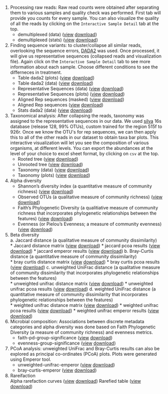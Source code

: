 1. Processing raw reads: Raw read counts were obtained after separating them to various samples and quality check was performed. First tab will provide you counts for every sample. You can also visualize the quality of all the reads by clicking on the `Interactive Sample Detail`  tab at the top.			
	- demultiplexed (data)	([view](https://view.qiime2.org/peek/?src=https%3A//dl.dropbox.com/s/uk7hm5my8p1izus/combined-demux.qza%3Fdl%3D1) [download](https://www.dropbox.com/s/uk7hm5my8p1izus/combined-demux.qza?dl=0))
	- demultiplexed (stats)	([view](https://view.qiime2.org/peek/?src=https%3A//dl.dropbox.com/s/3anuigjt3vlk27q/combined-demux.qzv%3Fdl%3D1) [download](https://www.dropbox.com/s/3anuigjt3vlk27q/combined-demux.qzv?dl=0))
2. Finding sequence variants: to cluster/collapse all similar reads, overlooking the sequence errors, [DADA2](https://www.nature.com/articles/nmeth.3869) was used. Once processed, it will give us representative sequences (collapsed reads and visualization file). Again click on the `Interactive Sample Detail`  tab to see more information about each sample. Choose different conditions to see the differneces in treatment.			
	- Table dada2 (plots)	([view](https://view.qiime2.org/peek/?src=https%3A//dl.dropbox.com/s/9w5y8a4hvxymes7/table-dada2.qzv%3Fdl%3D1) [download](https://www.dropbox.com/s/9w5y8a4hvxymes7/table-dada2.qzv?dl=0))
	- Table dada2 (data)	([view](https://view.qiime2.org/peek/?src=https%3A//dl.dropbox.com/s/4xr41so25jm3gg2/table-dada2.qza%3Fdl%3D1) [download](https://www.dropbox.com/s/4xr41so25jm3gg2/table-dada2.qza?dl=0))
	- Representative Sequences (data)	([view](https://view.qiime2.org/peek/?src=https%3A//dl.dropbox.com/s/fybw6b4pwatmwlo/rep-seqs-dada2.qza%3Fdl%3D1) [download](https://www.dropbox.com/s/fybw6b4pwatmwlo/rep-seqs-dada2.qza?dl=0))
	- Representative Sequences (plots)	([view](https://view.qiime2.org/peek/?src=https%3A//dl.dropbox.com/s/chud97gpsnhlo6d/rep-seqs-dada2.qzv%3Fdl%3D1) [download](https://www.dropbox.com/s/chud97gpsnhlo6d/rep-seqs-dada2.qzv?dl=0))
	- Aligned Rep sequences (masked)	([view](https://view.qiime2.org/peek/?src=https%3A//dl.dropbox.com/s/33umiifottm9fgf/masked-aligned-rep-seqs.qza%3Fdl%3D1) [download](https://www.dropbox.com/s/33umiifottm9fgf/masked-aligned-rep-seqs.qza?dl=0))
	- Aligned Rep sequences	([view](https://view.qiime2.org/peek/?src=https%3A//dl.dropbox.com/s/k7ev0h5313nx7z5/aligned-rep-seqs.qza%3Fdl%3D1) [download](https://www.dropbox.com/s/k7ev0h5313nx7z5/aligned-rep-seqs.qza?dl=0))
	- Stats dada2 (data)	([view](https://view.qiime2.org/peek/?src=https%3A//dl.dropbox.com/s/z3qsdmmwcisu71t/stats-dada2.qza%3Fdl%3D1) [download](https://www.dropbox.com/s/z3qsdmmwcisu71t/stats-dada2.qza?dl=0))
3. Taxonomical analysis: After collapsing the reads, taxonomy was assigned to the representative sequences in our data. We used [silva](https://www.arb-silva.de/) 16s database (release 128, 99% OTUs), custom trained for the region 515f to 926r.  Once we know the OTU's for rep sequences, we can then apply this to all of the other reads in our dataset to obtain taxa bar plots. This interactive visualization will let you see the composition of various organisms, at different levels. You can export the abundances at the level of your choice to excel sheet format, by clicking on `csv` at the top.			
	- Rooted tree	([view](https://view.qiime2.org/peek/?src=https%3A//dl.dropbox.com/s/g8a4gk364rk7bk9/rooted-tree.qza%3Fdl%3D1) [download](https://www.dropbox.com/s/g8a4gk364rk7bk9/rooted-tree.qza?dl=0))
	- Unrooted tree	([view](https://view.qiime2.org/peek/?src=https%3A//dl.dropbox.com/s/5t82n9pijyuogjv/unrooted-tree.qza%3Fdl%3D1) [download](https://www.dropbox.com/s/5t82n9pijyuogjv/unrooted-tree.qza?dl=0))
	- Taxonomy (data)	([view](https://view.qiime2.org/peek/?src=https%3A//dl.dropbox.com/s/v5ee8xha6hu5x3f/taxonomy.qza%3Fdl%3D1) [download](https://www.dropbox.com/s/v5ee8xha6hu5x3f/taxonomy.qza?dl=0))
	- Taxonomy (plots)	([view](https://view.qiime2.org/peek/?src=https%3A//dl.dropbox.com/s/f0z8ny6lu9gpxvl/taxa-bar-plots.qzv%3Fdl%3D1) [download](https://www.dropbox.com/s/f0z8ny6lu9gpxvl/taxa-bar-plots.qzv?dl=0))
4. Alpha diversity			
	- Shannon’s diversity index (a quantitative measure of community richness)	([view](https://view.qiime2.org/peek/?src=https%3A//dl.dropbox.com/s/yva7j459ut2j0kn/shannon_vector.qza%3Fdl%3D1) [download](https://www.dropbox.com/s/yva7j459ut2j0kn/shannon_vector.qza?dl=0))
	- Observed OTUs (a qualitative measure of community richness)	([view](https://view.qiime2.org/peek/?src=https%3A//dl.dropbox.com/s/ks1q61d32mygc58/observed_otus_vector.qza%3Fdl%3D1) [download](https://www.dropbox.com/s/ks1q61d32mygc58/observed_otus_vector.qza?dl=0))
	- Faith’s Phylogenetic Diversity (a qualitiative measure of community richness that incorporates phylogenetic relationships between the features)	([view](https://view.qiime2.org/peek/?src=https%3A//dl.dropbox.com/s/dygvwfl7r698s69/faith_pd_vector.qza%3Fdl%3D1) [download](https://www.dropbox.com/s/dygvwfl7r698s69/faith_pd_vector.qza?dl=0))
	- Evenness (or Pielou’s Evenness; a measure of community evenness)	([view](https://view.qiime2.org/peek/?src=https%3A//dl.dropbox.com/s/n0r4cchwkap8g3p/evenness_vector.qza%3Fdl%3D1) [download](https://www.dropbox.com/s/n0r4cchwkap8g3p/evenness_vector.qza?dl=0))
5. Beta diversity			
	a. Jaccard distance (a qualitative measure of community dissimilarity) 		
		 * Jaccard distance matrix	([view](https://view.qiime2.org/peek/?src=https%3A//dl.dropbox.com/s/yiit3ftsjzm3rzt/jaccard_distance_matrix.qza%3Fdl%3D1) [download](https://www.dropbox.com/s/yiit3ftsjzm3rzt/jaccard_distance_matrix.qza?dl=0))
		 * jaccard pcoa results	([view](https://view.qiime2.org/peek/?src=https%3A//dl.dropbox.com/s/8gzzco43itov4ae/jaccard_pcoa_results.qza%3Fdl%3D1) [download](https://www.dropbox.com/s/8gzzco43itov4ae/jaccard_pcoa_results.qza?dl=0))
		 * jaccard emperor results	([view](https://view.qiime2.org/peek/?src=https%3A//dl.dropbox.com/s/8zpud0dzv8h3jos/jaccard_emperor.qzv%3Fdl%3D1) [download](https://www.dropbox.com/s/8zpud0dzv8h3jos/jaccard_emperor.qzv?dl=0))
	b. Bray-Curtis distance (a quantitative measure of community dissimilarity) 		
		 * bray curtis distance matrix	([view](https://view.qiime2.org/peek/?src=https%3A//dl.dropbox.com/s/9z88fpw1b7tiao1/bray_curtis_distance_matrix.qza%3Fdl%3D1) [download](https://www.dropbox.com/s/9z88fpw1b7tiao1/bray_curtis_distance_matrix.qza?dl=0))
		 * bray curtis pcoa results	([view](https://view.qiime2.org/peek/?src=https%3A//dl.dropbox.com/s/hrk1crv7fsom3gh/bray_curtis_pcoa_results.qza%3Fdl%3D1) [download](https://www.dropbox.com/s/hrk1crv7fsom3gh/bray_curtis_pcoa_results.qza?dl=0))
	c. unweighted UniFrac distance (a qualitative measure of community dissimilarity that incorporates phylogenetic relationships between the features) 		
		 * unweighted unifrac distance matrix	([view](https://view.qiime2.org/peek/?src=https%3A//dl.dropbox.com/s/vgal7w7dhd3xm3x/unweighted_unifrac_distance_matrix.qza%3Fdl%3D1) [download](https://www.dropbox.com/s/vgal7w7dhd3xm3x/unweighted_unifrac_distance_matrix.qza?dl=0))
		 * unweighted unifrac pcoa results	([view](https://view.qiime2.org/peek/?src=https%3A//dl.dropbox.com/s/pfnn1l6wc4a521y/unweighted_unifrac_pcoa_results.qza%3Fdl%3D1) [download](https://www.dropbox.com/s/pfnn1l6wc4a521y/unweighted_unifrac_pcoa_results.qza?dl=0))
	d. weighted UniFrac distance (a quantitative measure of community dissimilarity that incorporates phylogenetic relationships between the features) 		
		 * weighted unifrac distance matrix	([view](https://view.qiime2.org/peek/?src=https%3A//dl.dropbox.com/s/x1ev4w3hwx2b7oz/weighted_unifrac_distance_matrix.qza%3Fdl%3D1) [download](https://www.dropbox.com/s/x1ev4w3hwx2b7oz/weighted_unifrac_distance_matrix.qza?dl=0))
		 * weighted unifrac pcoa results	([view](https://view.qiime2.org/peek/?src=https%3A//dl.dropbox.com/s/atc5b6vj77w2xpi/weighted_unifrac_pcoa_results.qza%3Fdl%3D1) [download](https://www.dropbox.com/s/atc5b6vj77w2xpi/weighted_unifrac_pcoa_results.qza?dl=0))
		 * weighted unifrac emperor results	([view](https://view.qiime2.org/peek/?src=https%3A//dl.dropbox.com/s/trslgtflwqpiv3j/weighted_unifrac_emperor.qzv%3Fdl%3D1) [download](https://www.dropbox.com/s/trslgtflwqpiv3j/weighted_unifrac_emperor.qzv?dl=0))
6. Microbial composition:  Associations between discrete metadata categories and alpha diversity was done based on Faith Phylogenetic Diversity (a measure of community richness) and evenness metrics.			
	- faith-pd-group-significance	([view](https://view.qiime2.org/peek/?src=https%3A//dl.dropbox.com/s/k4d6ipecmlw5ep1/faith-pd-group-significance.qzv%3Fdl%3D1) [download](https://www.dropbox.com/s/k4d6ipecmlw5ep1/faith-pd-group-significance.qzv?dl=0))
	- evenness-group-significance	([view](https://view.qiime2.org/peek/?src=https%3A//dl.dropbox.com/s/736xejkkvuhl67s/evenness-group-significance.qzv%3Fdl%3D1) [download](https://www.dropbox.com/s/736xejkkvuhl67s/evenness-group-significance.qzv?dl=0))
7. PCoA analysis: unweighted UniFrac and Bray-Curtis results can also be explored as principal co-ordinates (PCoA) plots. Plots were generated using Emperor tool.			
	- unweighted-unifrac-emperor	([view](https://view.qiime2.org/peek/?src=https%3A//dl.dropbox.com/s/0jaqvh4c9ar1i7w/unweighted_unifrac_emperor.qzv%3Fdl%3D1) [download](https://www.dropbox.com/s/0jaqvh4c9ar1i7w/unweighted_unifrac_emperor.qzv?dl=0))
	- bray-curtis-emperor	([view](https://view.qiime2.org/peek/?src=https%3A//dl.dropbox.com/s/01kufmxplaxnzob/bray_curtis_emperor.qzv%3Fdl%3D1) [download](https://www.dropbox.com/s/01kufmxplaxnzob/bray_curtis_emperor.qzv?dl=0))
8. Rareifaction			
	Alpha rarefaction curves	([view](https://view.qiime2.org/peek/?src=https%3A//dl.dropbox.com/s/tqsdyvbv3os9boy/alpha-rarefaction.qzv%3Fdl%3D1) [download](https://www.dropbox.com/s/tqsdyvbv3os9boy/alpha-rarefaction.qzv?dl=0))
	Rarefied table	([view](https://view.qiime2.org/peek/?src=https%3A//dl.dropbox.com/s/51cn69wmrgozea9/rarefied_table.qza%3Fdl%3D1) [download](https://www.dropbox.com/s/51cn69wmrgozea9/rarefied_table.qza?dl=0))
